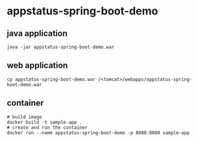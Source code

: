 # appstatus-spring-boot-demo


## java application

    java -jar appstatus-spring-boot-demo.war

## web application

    cp appstatus-spring-boot-demo.war /<tomcat>/webapps/appstatus-spring-boot-demo.war

## container

    # build image
    docker build -t sample-app .
    # create and run the container
    docker run --name appstatus-spring-boot-demo -p 8080:8080 sample-app 
